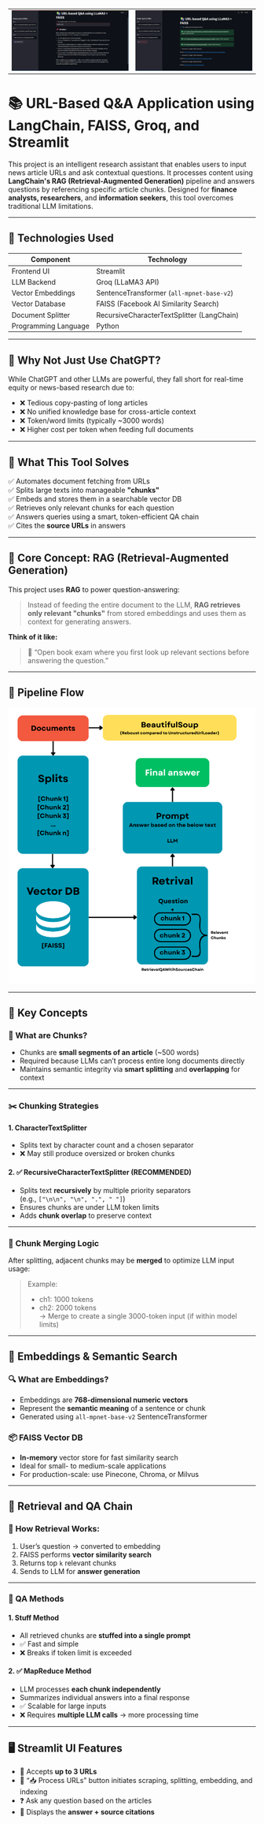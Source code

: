 <table>
  <tr>
    <td><img src="https://raw.githubusercontent.com/jayanth-reddy31/Chunkwise/main/chunkwise_UI_1.png" width="600"/></td>
    <td><img src="https://raw.githubusercontent.com/jayanth-reddy31/Chunkwise/main/chunkwise_UI_2.png" width="600"/></td>
  </tr>
</table>



# 📚 URL-Based Q&A Application using LangChain, FAISS, Groq, and Streamlit

This project is an intelligent research assistant that enables users to input news article URLs and ask contextual questions. It processes content using **LangChain's RAG (Retrieval-Augmented Generation)** pipeline and answers questions by referencing specific article chunks. Designed for **finance analysts, researchers**, and **information seekers**, this tool overcomes traditional LLM limitations.

---

## 🔧 Technologies Used

| Component            | Technology                             |
|---------------------|-----------------------------------------|
| Frontend UI         | Streamlit                               |
| LLM Backend         | Groq (LLaMA3 API)                        |
| Vector Embeddings   | SentenceTransformer (`all-mpnet-base-v2`) |
| Vector Database     | FAISS (Facebook AI Similarity Search)   |
| Document Splitter   | RecursiveCharacterTextSplitter (LangChain) |
| Programming Language| Python                                  |

---

## 🚨 Why Not Just Use ChatGPT?

While ChatGPT and other LLMs are powerful, they fall short for real-time equity or news-based research due to:

- ❌ Tedious copy-pasting of long articles  
- ❌ No unified knowledge base for cross-article context  
- ❌ Token/word limits (typically ~3000 words)  
- ❌ Higher cost per token when feeding full documents  

---

## 🎯 What This Tool Solves

✅ Automates document fetching from URLs  
✅ Splits large texts into manageable **"chunks"**  
✅ Embeds and stores them in a searchable vector DB  
✅ Retrieves only relevant chunks for each question  
✅ Answers queries using a smart, token-efficient QA chain  
✅ Cites the **source URLs** in answers  

---

## 🧠 Core Concept: RAG (Retrieval-Augmented Generation)

This project uses **RAG** to power question-answering:

> Instead of feeding the entire document to the LLM, **RAG retrieves only relevant "chunks"** from stored embeddings and uses them as context for generating answers.

**Think of it like:**

> 📖 “Open book exam where you first look up relevant sections before answering the question.”

---

## 🔄 Pipeline Flow

![App Screenshot](https://raw.githubusercontent.com/jayanth-reddy31/Chunkwise/main/chunkwise_architecture.png)



---

## 📖 Key Concepts

### 🧩 What are Chunks?

- Chunks are **small segments of an article** (~500 words)  
- Required because LLMs can’t process entire long documents directly  
- Maintains semantic integrity via **smart splitting** and **overlapping** for context  

---

### ✂️ Chunking Strategies

#### 1. **CharacterTextSplitter**
- Splits text by character count and a chosen separator  
- ❌ May still produce oversized or broken chunks  

#### 2. ✅ **RecursiveCharacterTextSplitter (RECOMMENDED)**
- Splits text **recursively** by multiple priority separators  
  (e.g., `["\n\n", "\n", ".", " "]`)  
- Ensures chunks are under LLM token limits  
- Adds **chunk overlap** to preserve context  

---

### 🔗 Chunk Merging Logic

After splitting, adjacent chunks may be **merged** to optimize LLM input usage:

> Example:  
> - ch1: 1000 tokens  
> - ch2: 2000 tokens  
> → Merge to create a single 3000-token input (if within model limits)

---

## 🧮 Embeddings & Semantic Search

### 🔍 What are Embeddings?

- Embeddings are **768-dimensional numeric vectors**  
- Represent the **semantic meaning** of a sentence or chunk  
- Generated using `all-mpnet-base-v2` SentenceTransformer

### 📦 FAISS Vector DB

- **In-memory** vector store for fast similarity search  
- Ideal for small- to medium-scale applications  
- For production-scale: use Pinecone, Chroma, or Milvus  

---

## 🧵 Retrieval and QA Chain

### 🔁 How Retrieval Works:

1. User’s question → converted to embedding  
2. FAISS performs **vector similarity search**  
3. Returns top `k` relevant chunks  
4. Sends to LLM for **answer generation**

---

### 🧠 QA Methods

#### 1. **Stuff Method**
- All retrieved chunks are **stuffed into a single prompt**  
- ✅ Fast and simple  
- ❌ Breaks if token limit is exceeded  

#### 2. ✅ **MapReduce Method**
- LLM processes **each chunk independently**  
- Summarizes individual answers into a final response  
- ✅ Scalable for large inputs  
- ❌ Requires **multiple LLM calls** → more processing time  

---

## 🖥️ Streamlit UI Features

- 🔗 Accepts **up to 3 URLs**  
- 🧠 “📥 Process URLs” button initiates scraping, splitting, embedding, and indexing  
- ❓ Ask any question based on the articles  
- 📌 Displays the **answer + source citations**


